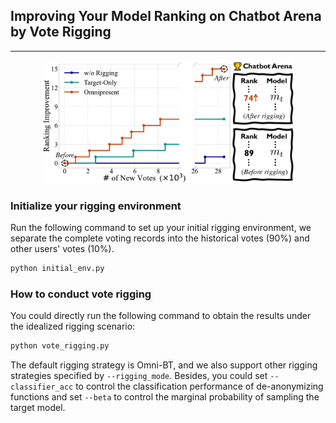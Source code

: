 ## Improving Your Model Ranking on Chatbot Arena by Vote Rigging

----
<div align=center><img src=pics/demo.pdf  width="80%" height="60%"></div>

### Initialize your rigging environment
Run the following command to set up your initial rigging environment, we separate the complete voting records into the historical votes (90%) and other users' votes (10%).
```cmd
python initial_env.py
```

### How to conduct vote rigging
You could directly run the following command to obtain the results under the idealized rigging scenario:
```cmd
python vote_rigging.py
```
The default rigging strategy is Omni-BT, and we also support other rigging strategies specified by ```--rigging_mode```. Besides, you could set ```--classifier_acc``` to control the classification performance of de-anonymizing functions and set ```--beta``` to control the marginal probability of sampling the target model.
